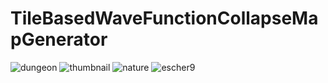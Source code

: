 # TileBasedWaveFunctionCollapseMapGenerator

![dungeon](https://github.com/Siro1998/TileBasedWaveFunctionCollapseMapGenerator/assets/43830622/787c7e11-ed7d-4dce-99d9-32543558214f)
![thumbnail](https://github.com/Siro1998/TileBasedWaveFunctionCollapseMapGenerator/assets/43830622/989561d5-7680-410e-83c3-f7c1d80a3e31)
![nature](https://github.com/Siro1998/TileBasedWaveFunctionCollapseMapGenerator/assets/43830622/70b99a2c-5eaf-46f0-8b9f-eafbab71d1f6)
![escher9](https://github.com/Siro1998/TileBasedWaveFunctionCollapseMapGenerator/assets/43830622/00cb2e14-74bc-4a22-b3bf-950add559a33)
